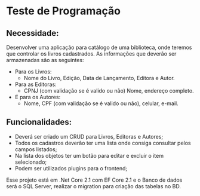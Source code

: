# Teste de Programação

## Necessidade:
Desenvolver uma aplicação para catálogo de uma biblioteca, onde teremos que controlar os livros cadastrados.
As informações que deverão ser armazenadas são as seguintes:
 - Para os Livros:
    - Nome do Livro, Edição, Data de Lançamento, Editora e Autor.
- Para as Editoras:
  - CPNJ (com validação se é valido ou não) Nome, endereço completo.
- E para os Autores:
  - Nome, CPF (com validação se é valido ou não), celular, e-mail.

## Funcionalidades:
- Deverá ser criado um CRUD para Livros, Editoras e Autores;
- Todos os cadastros deverão ter uma lista onde consiga consultar pelos campos listados;
- Na lista dos objetos ter um botão para editar e excluir o item selecionado;
- Podem ser utilizados plugins para o frontend;

Esse projeto está em .Net Core 2.1 com EF Core 2.1 e o Banco de dados será o SQL Server,
realizar o migration para criação das tabelas no BD.
